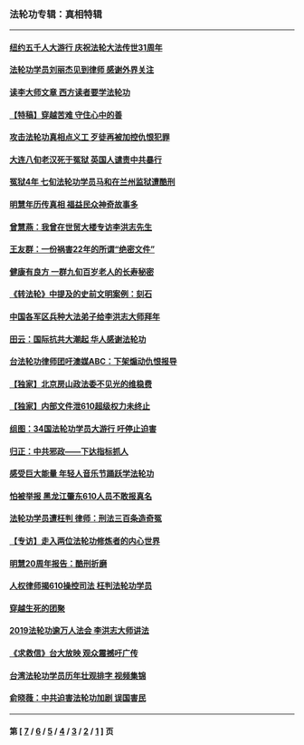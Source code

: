 ### 法轮功专辑：真相特辑
---
#### [纽约五千人大游行 庆祝法轮大法传世31周年](../../pages/nf4389/n13995110.md?05150430) 
#### [法轮功学员刘丽杰见到律师 感谢外界关注](../../pages/nf4389/n13927012.md?05150430) 
#### [读李大师文章 西方读者要学法轮功](../../pages/nf4389/n13925142.md?05150430) 
#### [【特稿】穿越苦难 守住心中的善](../../pages/nf4389/n13784979.md?05150430) 
#### [攻击法轮功真相点义工 歹徒再被加控仇恨犯罪](../../pages/nf4389/n13601019.md?05150430) 
#### [大连八旬老汉死于冤狱 英国人谴责中共暴行](../../pages/nf4389/n13480118.md?05150430) 
#### [冤狱4年 七旬法轮功学员马和在兰州监狱遭酷刑](../../pages/nf4389/n13304688.md?05150430) 
#### [明慧年历传真相 福益民众神奇故事多](../../pages/nf4389/n13294545.md?05150430) 
#### [曾慧燕：我曾在世贸大楼专访李洪志先生](../../pages/nf4389/n12898729.md?05150430) 
#### [王友群：一份祸害22年的所谓“绝密文件”](../../pages/nf4389/n12871750.md?05150430) 
#### [健康有良方 一群九旬百岁老人的长寿秘密](../../pages/nf4389/n12847475.md?05150430) 
#### [《转法轮》中提及的史前文明案例：刻石](../../pages/nf4389/n12758577.md?05150430) 
#### [中国各军区兵种大法弟子给李洪志大师拜年](../../pages/nf4389/n12750047.md?05150430) 
#### [田云：国际抗共大潮起 华人感谢法轮功](../../pages/nf4389/n12357708.md?05150430) 
#### [台法轮功律师团吁澳媒ABC：下架煽动仇恨报导](../../pages/nf4389/n12279917.md?05150430) 
#### [【独家】北京房山政法委不见光的维稳费](../../pages/nf4389/n12031979.md?05150430) 
#### [【独家】内部文件泄610超级权力未终止](../../pages/nf4389/n12023895.md?05150430) 
#### [组图：34国法轮功学员大游行 吁停止迫害](../../pages/nf4389/n11492658.md?05150430) 
#### [归正：中共邪政——下达指标抓人](../../pages/nf4389/n11474770.md?05150430) 
#### [感受巨大能量 年轻人音乐节踊跃学法轮功](../../pages/nf4389/n11441981.md?05150430) 
#### [怕被举报 黑龙江肇东610人员不敢报真名](../../pages/nf4389/n11436499.md?05150430) 
#### [法轮功学员遭枉判 律师：刑法三百条造奇冤](../../pages/nf4389/n11433943.md?05150430) 
#### [【专访】走入两位法轮功修炼者的内心世界](../../pages/nf4389/n11415623.md?05150430) 
#### [明慧20周年报告：酷刑折磨](../../pages/nf4389/n11387954.md?05150430) 
#### [人权律师揭610操控司法 枉判法轮功学员](../../pages/nf4389/n11313370.md?05150430) 
#### [穿越生死的团聚](../../pages/nf4389/n11258922.md?05150430) 
#### [2019法轮功逾万人法会 李洪志大师讲法](../../pages/nf4389/n11265303.md?05150430) 
#### [《求救信》台大放映 观众震撼吁广传](../../pages/nf4389/n10922251.md?05150430) 
#### [台湾法轮功学员历年壮观排字 视频集锦](../../pages/nf4389/n10878789.md?05150430) 
#### [俞晓薇：中共迫害法轮功加剧 误国害民](../../pages/nf4389/n10859260.md?05150430) 

---
#### 第 [ [7](./7.md?05150430) / [6](./6.md?05150430) / [5](./5.md?05150430) / [4](./4.md?05150430) / [3](./3.md?05150430) / [2](./2.md?05150430) / [1](./1.md?05150430) ] 页
